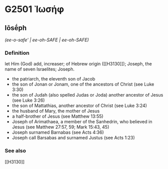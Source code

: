 # G2501 Ἰωσήφ

## Iōsḗph

_(ee-o-safe' | ee-oh-SAFE | ee-oh-SAFE)_

### Definition

let Him (God) add, increaser; of Hebrew origin ([[H3130]]); Joseph, the name of seven Israelites; Joseph.

- the patriarch, the eleventh son of Jacob
- the son of Jonan or Jonam, one of the ancestors of Christ (see Luke 3:30)
- the son of Judah (also spelled Judas or Joda) another ancestor of Jesus (see Luke 3:26)
- the son of Mattathias, another ancestor of Christ (see Luke 3:24)
- the husband of Mary, the mother of Jesus
- a half-brother of Jesus (see Matthew 13:55)
- Joseph of Arimathaea, a member of the Sanhedrin, who believed in Jesus (see Matthew 27:57, 59; Mark 15:43, 45)
- Joseph surnamed Barnabas (see Acts 4:36)
- Joseph call Barsabas and surnamed Justus (see Acts 1:23)

### See also

[[H3130]]

